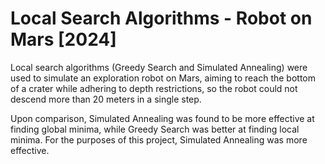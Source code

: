 # Local Search Algorithms - Robot on Mars [2024]

Local search algorithms (Greedy Search and Simulated Annealing) were used to simulate an exploration robot on Mars, aiming to reach the bottom of a crater while adhering to depth restrictions, so the robot could not descend more than 20 meters in a single step.

Upon comparison, Simulated Annealing was found to be more effective at finding global minima, while Greedy Search was better at finding local minima. For the purposes of this project, Simulated Annealing was more effective.